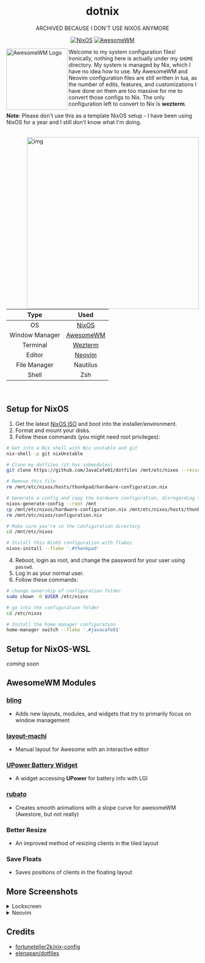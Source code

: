 <div align=center>

# dotnix

ARCHIVED BECAUSE I DON'T USE NIXOS ANYMORE

[![NixOS](https://img.shields.io/badge/NixOS-22.05-informational.svg?logo=nixos)](https://github.com/nixos/nixpkgs) [![AwesomeWM](https://img.shields.io/badge/AwesomeWM-git-blue.svg?logo=lua)](https://github.com/awesomeWM/awesome)

</div>

<a href="https://awesomewm.org/"><img alt="AwesomeWM Logo" height="160" align = "left" src="https://upload.wikimedia.org/wikipedia/commons/0/07/Awesome_logo.svg"></a>

Welcome to my system configuration files! Ironically, nothing here is actually under my `$HOME` directory. My system is managed by Nix, which I have no idea how to use. My AwesomeWM and Neovim configuration files are still written in lua, as the number of edits, features, and customizations I have done on them are too massive for me to convert those configs to Nix. The only configuration left to convert to Nix is **wezterm**.

**Note**: Please don't use this as a template NixOS setup - I have been using NixOS for a year and I still don't know what I'm doing.

<br />

<div>

<img src="https://github.com/JavaCafe01/dotfiles/blob/master/.github/assets/main.png" alt="img" align="right" width="450px">

| Type  | Used |
| :---:  | :---:  |
| OS  | [NixOS](https://nixos.org/)  |
| Window Manager  | [AwesomeWM](https://github.com/awesomeWM/awesome)  |
| Terminal | [Wezterm](https://github.com/wez/wezterm) |
| Editor | [Neovim](https://neovim.io/) |
| File Manager | Nautilus |
| Shell | Zsh |
  
</div>

<br />

## Setup for NixOS
1. Get the latest [NixOS ISO](https://nixos.org/download.html) and boot into the installer/environment.
2. Format and mount your disks.
3. Follow these commands (you might need root privileges):

```bash
# Get into a Nix shell with Nix unstable and git
nix-shell -p git nixUnstable

# Clone my dotfiles (it has submodules)
git clone https://github.com/JavaCafe01/dotfiles /mnt/etc/nixos --recurse-submodules

# Remove this file
rm /mnt/etc/nixos/hosts/thonkpad/hardware-configuration.nix

# Generate a config and copy the hardware configuration, disregarding the generated configuration.nix
nixos-generate-config --root /mnt
cp /mnt/etc/nixos/hardware-configuration.nix /mnt/etc/nixos/hosts/thonkpad/
rm /mnt/etc/nixos/configuration.nix

# Make sure you're in the configuration directory
cd /mnt/etc/nixos

# Install this NixOS configuration with flakes
nixos-install --flake '.#thonkpad'
```
4. Reboot, login as root, and change the password for your user using `passwd`.
5. Log in as your normal user.
6. Follow these commands:

```bash
# change ownership of configuration folder
sudo chown -R $USER /etc/nixos

# go into the configuration folder
cd /etc/nixos

# Install the home manager configuration
home-manager switch --flake '.#javacafe01'
```

## Setup for NixOS-WSL
*coming soon*


## AwesomeWM Modules
### [bling](https://github.com/BlingCorp/bling)
- Adds new layouts, modules, and widgets that try to primarily focus on window management
### [layout-machi](https://github.com/xinhaoyuan/layout-machi)
- Manual layout for Awesome with an interactive editor
### [UPower Battery Widget](https://github.com/Aire-One/awesome-battery_widget)
- A widget accessing **UPower** for battery info with LGI
### [rubato](https://github.com/andOrlando/rubato)
- Creates smooth animations with a slope curve for awesomeWM (Awestore, but not really)
### Better Resize
- An improved method of resizing clients in the tiled layout
### Save Floats
- Saves positions of clients in the floating layout

## More Screenshots

<details>
<summary>Lockscreen</summary>
<br>
<div align=center>
<img src="https://github.com/JavaCafe01/dotfiles/blob/master/.github/assets/lockscreen.png" alt="img" align="center" width="800px">
</div>
</details>

<details>
<summary>Neovim</summary>
<br>
<div align=center>
<img src="https://github.com/JavaCafe01/dotfiles/blob/master/.github/assets/vim.png" alt="img" align="center" width="600px">
</div>
</details>

## Credits
* [fortuneteller2k/nix-config](https://github.com/fortuneteller2k/nix-config)
* [elenapan/dotfiles](https://github.com/elenapan/dotfiles)
